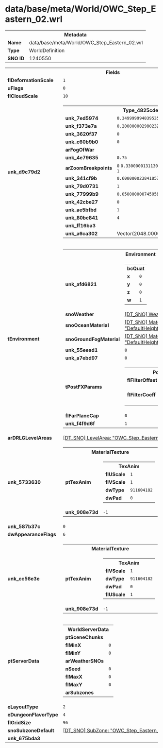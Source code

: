 <h1>data/base/meta/World/OWC_Step_Eastern_02.wrl</h1><table><tr><th colspan="100%">Metadata</th></tr><tr><td><b>Name</b></td><td>data/base/meta/World/OWC_Step_Eastern_02.wrl</td></tr><tr><td><b>Type</b></td><td>WorldDefinition</td></tr><tr><td><b>SNO ID</b></td><td>1240550</td></tr></table>

<table><tr><th colspan="100%">Fields</th></tr><tr><td><b>flDeformationScale</b></td><td><code>1</code></td></tr><tr><td><b>uFlags</b></td><td><code>0</code></td></tr><tr><td><b>flCloudScale</b></td><td><code>10</code></td></tr><tr><td><b>unk_d9c79d2</b></td><td><table><tr><th colspan="100%">Type_4825cde</th></tr><tr><td><b>unk_7ed5974</b></td><td><code>0.3499999940395355</code></td></tr><tr><td><b>unk_f373e7a</b></td><td><code>0.20000000298023224</code></td></tr><tr><td><b>unk_3620f37</b></td><td><code>0</code></td></tr><tr><td><b>unk_c60b9b0</b></td><td><code>0</code></td></tr><tr><td><b>arFogOfWar</b></td><td></td></tr><tr><td><b>unk_4e79635</b></td><td><code>0.75</code></td></tr><tr><td><b>arZoomBreakpoints</b></td><td><code>0</code>
<code>0.33000001311302185</code>
<code>0.6600000262260437</code>
<code>1</code>
</td></tr><tr><td><b>unk_341cf9b</b></td><td><code>0.6000000238418579</code></td></tr><tr><td><b>unk_79d0731</b></td><td><code>1</code></td></tr><tr><td><b>unk_77999b9</b></td><td><code>0.05000000074505806</code></td></tr><tr><td><b>unk_42cbe27</b></td><td><code>0</code></td></tr><tr><td><b>unk_ae5bfbd</b></td><td><code>1</code></td></tr><tr><td><b>unk_80bc841</b></td><td><code>4</code></td></tr><tr><td><b>unk_ff16ba3</b></td><td></td></tr><tr><td><b>unk_a6ca302</b></td><td>Vector(2048.000000, 2048.000000)</td></tr></table>

</td></tr><tr><td><b>tEnvironment</b></td><td><table><tr><th colspan="100%">Environment</th></tr><tr><td><b>unk_afd6821</b></td><td><table><tr><th colspan="100%">bcQuat</th></tr><tr><td><b>x</b></td><td><code>0</code></td></tr><tr><td><b>y</b></td><td><code>0</code></td></tr><tr><td><b>z</b></td><td><code>0</code></td></tr><tr><td><b>w</b></td><td><code>1</code></td></tr></table>

</td></tr><tr><td><b>snoWeather</b></td><td><a href="..\Weather\weather_default.wth.md">[DT_SNO] Weather: "weather_default"</a></td></tr><tr><td><b>snoOceanMaterial</b></td><td><a href="..\Material\DefaultHeightFieldOceanMaterial.mat.md">[DT_SNO] Material: "DefaultHeightFieldOceanMaterial"</a></td></tr><tr><td><b>snoGroundFogMaterial</b></td><td><a href="..\Material\DefaultHeightFieldGroundFogMaterial.mat.md">[DT_SNO] Material: "DefaultHeightFieldGroundFogMaterial"</a></td></tr><tr><td><b>unk_55eead1</b></td><td><code>0</code></td></tr><tr><td><b>unk_a7ebd97</b></td><td><code>0</code></td></tr><tr><td><b>tPostFXParams</b></td><td><table><tr><th colspan="100%">PostFXParams</th></tr><tr><td><b>flFilterOffset</b></td><td><code>0.5</code>
<code>1.5</code>
<code>2.5</code>
<code>3.5</code>
</td></tr><tr><td><b>flFilterCoeff</b></td><td><code>0.5799999833106995</code>
<code>0.44999998807907104</code>
<code>0.27000001072883606</code>
<code>0.11999999731779099</code>
</td></tr></table>

</td></tr><tr><td><b>flFarPlaneCap</b></td><td><code>0</code></td></tr><tr><td><b>unk_f4f9d6f</b></td><td><code>1</code></td></tr></table>

</td></tr><tr><td><b>arDRLGLevelAreas</b></td><td><a href="..\LevelArea\OWC_Step_Eastern_02.lvl.md">[DT_SNO] LevelArea: "OWC_Step_Eastern_02"</a>
</td></tr><tr><td><b>unk_5733630</b></td><td><table><tr><th colspan="100%">MaterialTexture</th></tr><tr><td><b>ptTexAnim</b></td><td><table><tr><th colspan="100%">TexAnim</th></tr><tr><td><b>flUScale</b></td><td><code>1</code></td></tr><tr><td><b>flVScale</b></td><td><code>1</code></td></tr><tr><td><b>dwType</b></td><td><code>911604182</code></td></tr><tr><td><b>dwPad</b></td><td><code>0</code></td></tr></table>


</td></tr><tr><td><b>unk_908e73d</b></td><td><code>-1</code></td></tr></table>

</td></tr><tr><td><b>unk_587b37c</b></td><td><code>0</code></td></tr><tr><td><b>dwAppearanceFlags</b></td><td><code>6</code></td></tr><tr><td><b>unk_cc56e3e</b></td><td><table><tr><th colspan="100%">MaterialTexture</th></tr><tr><td><b>ptTexAnim</b></td><td><table><tr><th colspan="100%">TexAnim</th></tr><tr><td><b>flVScale</b></td><td><code>1</code></td></tr><tr><td><b>dwType</b></td><td><code>911604182</code></td></tr><tr><td><b>dwPad</b></td><td><code>0</code></td></tr><tr><td><b>flUScale</b></td><td><code>1</code></td></tr></table>


</td></tr><tr><td><b>unk_908e73d</b></td><td><code>-1</code></td></tr></table>

</td></tr><tr><td><b>ptServerData</b></td><td><table><tr><th colspan="100%">WorldServerData</th></tr><tr><td><b>ptSceneChunks</b></td><td></td></tr><tr><td><b>flMinX</b></td><td><code>0</code></td></tr><tr><td><b>flMinY</b></td><td><code>0</code></td></tr><tr><td><b>arWeatherSNOs</b></td><td></td></tr><tr><td><b>nSeed</b></td><td><code>0</code></td></tr><tr><td><b>flMaxX</b></td><td><code>0</code></td></tr><tr><td><b>flMaxY</b></td><td><code>0</code></td></tr><tr><td><b>arSubzones</b></td><td></td></tr></table>


</td></tr><tr><td><b>eLayoutType</b></td><td><code>2</code></td></tr><tr><td><b>eDungeonFlavorType</b></td><td><code>4</code></td></tr><tr><td><b>flGridSize</b></td><td><code>96</code></td></tr><tr><td><b>snoSubzoneDefault</b></td><td><a href="..\Subzone\OWC_Step_Eastern_02.sbz.md">[DT_SNO] SubZone: "OWC_Step_Eastern_02"</a></td></tr><tr><td><b>unk_675bda3</b></td><td></td></tr></table>


